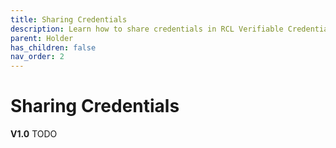 ```yaml
---
title: Sharing Credentials
description: Learn how to share credentials in RCL Verifiable Credentials.
parent: Holder
has_children: false
nav_order: 2
---
```


# Sharing Credentials
**V1.0**
TODO
